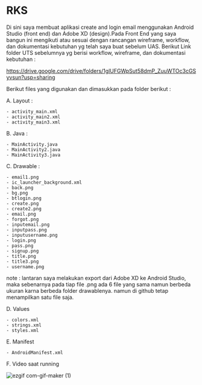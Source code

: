 # RKS
Di sini saya membuat aplikasi create and login email menggunakan Android Studio (front end) dan Adobe XD (design).Pada Front End yang saya bangun ini mengikuti atau sesuai dengan rancangan wireframe, workflow, dan dokumentasi kebutuhan yg telah saya buat sebelum UAS. Berikut Link folder UTS sebelumnya yg berisi workflow, wireframe, dan dokumentasi kebutuhan :

https://drive.google.com/drive/folders/1glUFGWpSut58dmP_ZuuWTOc3cGSyvsun?usp=sharing

Berikut files yang digunakan dan dimasukkan pada folder berikut :

A. Layout :

    - activity_main.xml
    - activity_main2.xml
    - activity_main3.xml

B. Java :

    - MainActivity.java
    - MainActivity2.java
    - MainActivity3.java

C. Drawable : 

    - email1.png
    - ic_launcher_background.xml
    - back.png
    - bg.png
    - btlogin.png
    - create.png
    - create2.png
    - email.png
    - forgot.png
    - inputemail.png
    - inputpass.png
    - inputusername.png
    - login.png
    - pass.png
    - signup.png
    - title.png
    - title3.png
    - username.png
note : lantaran saya melakukan export dari Adobe XD ke Android Studio, maka sebenarnya pada tiap file .png ada 6 file yang sama namun berbeda ukuran karna berbeda folder drawablenya. namun di github tetap menampilkan satu file saja. 

D. Values

    - colors.xml
    - strings.xml
    - styles.xml
    
E. Manifest

    - AndroidManifest.xml

F. Video saat running

![ezgif com-gif-maker (1)](https://user-images.githubusercontent.com/76784912/106417218-11164700-6486-11eb-8a63-82df98016284.gif)

